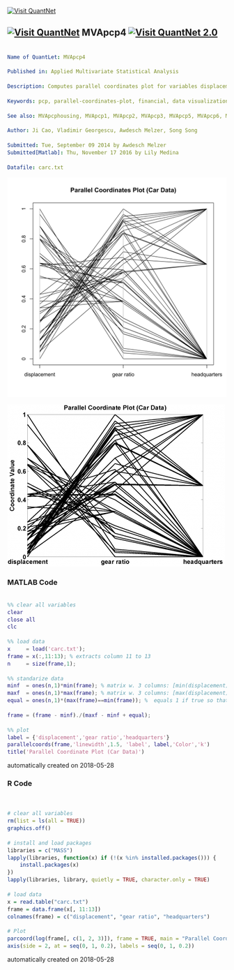 [<img src="https://github.com/QuantLet/Styleguide-and-FAQ/blob/master/pictures/banner.png" width="888" alt="Visit QuantNet">](http://quantlet.de/)

## [<img src="https://github.com/QuantLet/Styleguide-and-FAQ/blob/master/pictures/qloqo.png" alt="Visit QuantNet">](http://quantlet.de/) **MVApcp4** [<img src="https://github.com/QuantLet/Styleguide-and-FAQ/blob/master/pictures/QN2.png" width="60" alt="Visit QuantNet 2.0">](http://quantlet.de/)

```yaml

Name of QuantLet: MVApcp4

Published in: Applied Multivariate Statistical Analysis

Description: Computes parallel coordinates plot for variables displacement, gear ratio for high gear and company headquarters of the car data set.

Keywords: pcp, parallel-coordinates-plot, financial, data visualization, plot, graphical representation

See also: MVApcphousing, MVApcp1, MVApcp2, MVApcp3, MVApcp5, MVApcp6, MVApcp7, MVApcp8

Author: Ji Cao, Vladimir Georgescu, Awdesch Melzer, Song Song

Submitted: Tue, September 09 2014 by Awdesch Melzer
Submitted[Matlab]: Thu, November 17 2016 by Lily Medina

Datafile: carc.txt

```

![Picture1](MVApcp4.png)

![Picture2](MVApcp4_matlab.png)

### MATLAB Code
```matlab

%% clear all variables
clear
close all
clc

%% load data
x     = load('carc.txt');
frame = x(:,11:13); % extracts column 11 to 13 
n     = size(frame,1);

%% standarize data
minf  = ones(n,1)*min(frame); % matrix w. 3 columns: [min(displacement),min(gear ratio),min(headquarters)]
maxf  = ones(n,1)*max(frame); % matrix w. 3 columns: [max(displacement),max(gear ratio),max(headquarters)]
equal = ones(n,1)*(max(frame)==min(frame)); %  equals 1 if true so that denominator is never equal zero

frame = (frame - minf)./(maxf - minf + equal);

%% plot
label = {'displacement','gear ratio','headquarters'}
parallelcoords(frame,'linewidth',1.5, 'label', label,'Color','k')
title('Parallel Coordinate Plot (Car Data)')

```

automatically created on 2018-05-28

### R Code
```r


# clear all variables
rm(list = ls(all = TRUE))
graphics.off()

# install and load packages
libraries = c("MASS")
lapply(libraries, function(x) if (!(x %in% installed.packages())) {
    install.packages(x)
})
lapply(libraries, library, quietly = TRUE, character.only = TRUE)

# load data
x = read.table("carc.txt")
frame = data.frame(x[, 11:13])
colnames(frame) = c("displacement", "gear ratio", "headquarters")

# Plot
parcoord(log(frame[, c(1, 2, 3)]), frame = TRUE, main = "Parallel Coordinates Plot (Car Data)")
axis(side = 2, at = seq(0, 1, 0.2), labels = seq(0, 1, 0.2)) 

```

automatically created on 2018-05-28